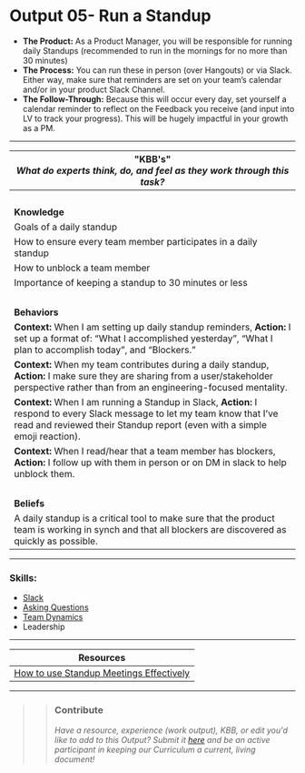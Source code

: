 # Output 05- Run a Standup

- **The Product:** As a Product Manager, you will be responsible for running daily Standups (recommended to run in the mornings for no more than 30 minutes)<br>
- **The Process:** You can run these in person (over Hangouts) or via Slack. Either way, make sure that reminders are set on your team’s calendar and/or in your product Slack Channel.  <br>
- **The Follow-Through:** Because this will occur every day, set yourself a calendar reminder to reflect on the Feedback you receive (and input into LV to track your progress). This will be hugely impactful in your growth as a PM.

-----------------------------------------------------------

| **"KBB's"** <br> _What do experts think, do, and feel as they work through this task?_|
|----------|
| </br>| 
| **Knowledge**	| 
| Goals of a daily standup |  
| How to ensure every team member participates in a daily standup | 
| How to unblock a team member 	|
| Importance of keeping a standup to 30 minutes or less |
| </br> | 
| **Behaviors** 	| 
|  **Context:** When I am setting up daily standup reminders, **Action:** I set up a format of: “What I accomplished yesterday”, “What I plan to accomplish today”, and “Blockers.”	|  
| **Context:** When my team contributes during a daily standup, **Action:** I make sure they are sharing from a user/stakeholder perspective rather than from an engineering-focused mentality. |
| **Context:** When I am running a Standup in Slack, **Action:** I respond to every Slack message to let my team know that I’ve read and reviewed their Standup report (even with a simple emoji reaction). |  
| **Context:** When I read/hear that a team member has blockers, **Action:** I follow up with them in person or on DM in slack to help unblock them. |
| </br> | 
| **Beliefs**	| 
| A daily standup is a critical tool to make sure that the product team is working in synch and that all blockers are discovered as quickly as possible.  |  


------
### Skills: 
* [Slack](https://github.com/andela/learningmap/tree/new-structure/D1/D1%20Developer/Curriculum/48%20-%20Slack)
* [Asking Questions](https://github.com/andela/learningmap/tree/new-structure/D1/D1%20Developer/Curriculum/03%20-%20Asks%20Questions)
* [Team Dynamics](https://github.com/andela/learningmap/blob/master/Phase-C/Entry-level%20Developer/Curriculum/19%20-%20Team%20Dynamics/README.md)
* Leadership

------


| Resources|       	
|----------|
| [How to use Standup Meetings Effectively](https://www.scrumalliance.org/community/articles/2012/june/how-to-use-the-daily-stand-up-meeting-effectively)|

---- 

>> ### Contribute
>> _Have a resource, experience (work output), KBB, or edit you'd like to add to this Output? Submit it [here](https://docs.google.com/a/andela.com/forms/d/e/1FAIpQLSeiwit-7JW3UScG9ItDX9DUZZnlCwdpo7aWruahsPKNJ_6JOA/viewform?usp=sf_link) and be an active participant in keeping our Curriculum a current, living document!_

